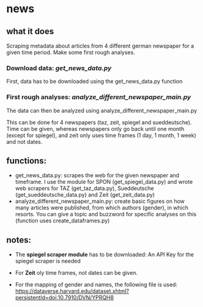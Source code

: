 # news

## what it does
Scraping metadata about articles from 4 different german newspaper for a given time period. Make some first rough analyses. 


### Download data: *get_news_data.py*
First, data has to be downloaded using the get_news_data.py function

### First rough analyses: *analyze_different_newspaper_main.py*
The data can then be analyzed using analyze_different_newspaper_main.py

This can be done for 4 newspapers (taz, zeit, spiegel and sueddeutsche). Time can be given, whereas newspapers only go back until one month (except for spiegel), and zeit only uses time frames (1 day, 1 month, 1 week) and not dates. 


## functions:
  - get_news_data.py: scrapes the web for the given newspaper and timeframe. I use the module for SPON  (get_spiegel_data.py) and wrote web scrapers for TAZ (get_taz_data.py), Sueddeutsche  (get_sueddeutsche_data.py) and Zeit (get_zeit_data.py)
  - analyze_different_newspaper_main.py: create basic figures on how many articles were published, from which authors (gender), in which resorts. You can give a topic and buzzword for specific analyses on this (function uses create_dataframes.py)
  
 
 ## notes:
 - The **spiegel scraper module** has to be downloaded: 
 An API Key for the spiegel scraper is needed
 
 
 - For **Zeit** oly time frames, not dates can be given. 
 
 - For the mapping of gender and names, the following file is used: https://dataverse.harvard.edu/dataset.xhtml?persistentId=doi:10.7910/DVN/YPRQH8
 
 
